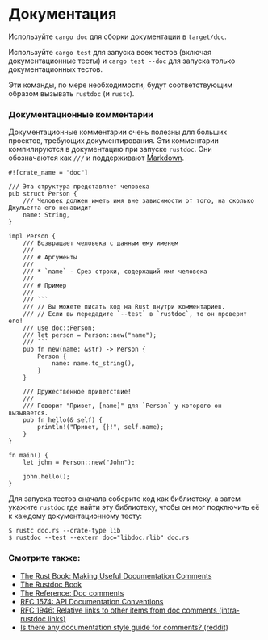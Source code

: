 # Документация

Используйте `cargo doc` для сборки документации в 
`target/doc`.

Используйте `cargo test` для запуска всех тестов 
(включая документационные тесты) и `cargo test --doc` 
для запуска только документационных тестов.

Эти команды, по мере необходимости, будут соответствующим 
образом вызывать `rustdoc` (и `rustc`).

### Документационные комментарии

Документационные комментарии очень полезны для больших 
проектов, требующих документирования. Эти комментарии 
компилируются в документацию при запуске `rustdoc`. Они 
обозначаются как `///` и поддерживают 
[Markdown](https://en.wikipedia.org/wiki/Markdown).

```rust,editable,ignore
#![crate_name = "doc"]

/// Эта структура представляет человека
pub struct Person {
    /// Человек должен иметь имя вне зависимости от того, на сколько Джульетта его ненавидит
    name: String,
}

impl Person {
    /// Возвращает человека с данным ему именем
    ///
    /// # Аргументы
    ///
    /// * `name` - Срез строки, содержащий имя человека
    ///
    /// # Пример
    ///
    /// ```
    /// // Вы можете писать код на Rust внутри комментариев.
    /// // Если вы передадите `--test` в `rustdoc`, то он проверит его!
    /// use doc::Person;
    /// let person = Person::new("name");
    /// ```
    pub fn new(name: &str) -> Person {
        Person {
            name: name.to_string(),
        }
    }

    /// Дружественное приветствие!
    ///
    /// Говорит "Привет, [name]" для `Person` у которого он вызывается.
    pub fn hello(& self) {
        println!("Привет, {}!", self.name);
    }
}

fn main() {
    let john = Person::new("John");

    john.hello();
}
```

Для запуска тестов сначала соберите код как библиотеку, а затем 
укажите `rustdoc` где найти эту библиотеку, чтобы он мог 
подключить её к каждому документационному тесту:

```shell
$ rustc doc.rs --crate-type lib
$ rustdoc --test --extern doc="libdoc.rlib" doc.rs
```

### Смотрите также:

- [The Rust Book: Making Useful Documentation Comments](https://doc.rust-lang.org/book/ch14-02-publishing-to-crates-io.html#making-useful-documentation-comments)
- [The Rustdoc Book](https://doc.rust-lang.org/rustdoc/index.html)
- [The Reference: Doc comments](https://doc.rust-lang.org/stable/reference/comments.html#doc-comments)
- [RFC 1574: API Documentation Conventions](https://rust-lang.github.io/rfcs/1574-more-api-documentation-conventions.html#appendix-a-full-conventions-text)
- [RFC 1946: Relative links to other items from doc comments (intra-rustdoc links)](https://rust-lang.github.io/rfcs/1946-intra-rustdoc-links.html)
- [Is there any documentation style guide for comments? (reddit)](https://www.reddit.com/r/rust/comments/ahb50s/is_there_any_documentation_style_guide_for/)
